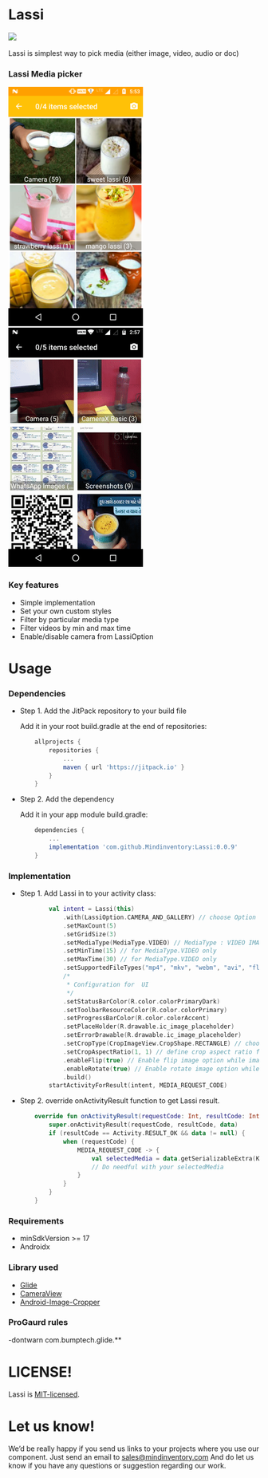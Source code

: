# Lassi
[![](https://jitpack.io/v/Mindinventory/Lassi.svg)](https://jitpack.io/#Mindinventory/Lassi)

Lassi is simplest way to pick media (either image, video, audio or doc) 

### Lassi Media picker
![image](/media/image-picker.png) &nbsp;&nbsp;&nbsp;&nbsp;&nbsp; ![image](/media/image-picker-camera.gif)

### Key features

* Simple implementation 
* Set your own custom styles
* Filter by particular media type
* Filter videos by min and max time
* Enable/disable camera from LassiOption

# Usage

### Dependencies

* Step 1. Add the JitPack repository to your build file
    
    Add it in your root build.gradle at the end of repositories:

    ```groovy
	    allprojects {
		    repositories {
			    ...
			    maven { url 'https://jitpack.io' }
		    }
	    }
    ``` 

* Step 2. Add the dependency
    
    Add it in your app module build.gradle:
    
    ```groovy
        dependencies {
            ...
            implementation 'com.github.Mindinventory:Lassi:0.0.9'
        }
    ``` 

### Implementation


* Step 1. Add Lassi in to your activity class:
    
    ```kotlin
            val intent = Lassi(this)
                .with(LassiOption.CAMERA_AND_GALLERY) // choose Option CAMERA, GALLERY or CAMERA_AND_GALLERY
                .setMaxCount(5)
                .setGridSize(3)
                .setMediaType(MediaType.VIDEO) // MediaType : VIDEO IMAGE, AUDIO OR DOC
                .setMinTime(15) // for MediaType.VIDEO only
                .setMaxTime(30) // for MediaType.VIDEO only
                .setSupportedFileTypes("mp4", "mkv", "webm", "avi", "flv", "3gp") // Filter by limited media format (Optional)
                /*
                 * Configuration for  UI
                 */
                .setStatusBarColor(R.color.colorPrimaryDark)
                .setToolbarResourceColor(R.color.colorPrimary)
                .setProgressBarColor(R.color.colorAccent)
                .setPlaceHolder(R.drawable.ic_image_placeholder)
                .setErrorDrawable(R.drawable.ic_image_placeholder)
                .setCropType(CropImageView.CropShape.RECTANGLE) // choose shape for cropping after capturing an image from camera (for MediaType.IMAGE only)
                .setCropAspectRatio(1, 1) // define crop aspect ratio for cropping after capturing an image from camera (for MediaType.IMAGE only)
                .enableFlip(true) // Enable flip image option while image cropping (for MediaType.IMAGE only)
                .enableRotate(true) // Enable rotate image option while image cropping (for MediaType.IMAGE only)
                .build()
            startActivityForResult(intent, MEDIA_REQUEST_CODE)
    ```
    
        
* Step 2. override onActivityResult function to get Lassi result.
    
    ```kotlin        
        override fun onActivityResult(requestCode: Int, resultCode: Int, data: Intent?) {
            super.onActivityResult(requestCode, resultCode, data)
            if (resultCode == Activity.RESULT_OK && data != null) {
                when (requestCode) {
                    MEDIA_REQUEST_CODE -> {
                        val selectedMedia = data.getSerializableExtra(KeyUtils.SELECTED_MEDIA) as ArrayList<MiMedia>
                        // Do needful with your selectedMedia 
                    }
                }
            }
        }  
    ``` 
    
### Requirements

* minSdkVersion >= 17
* Androidx

### Library used

* [Glide](https://github.com/bumptech/glide) 
* [CameraView](https://github.com/natario1/CameraView)
* [Android-Image-Cropper](https://github.com/ArthurHub/Android-Image-Cropper)

### ProGaurd rules

-dontwarn com.bumptech.glide.**

# LICENSE!

Lassi is [MIT-licensed](/LICENSE).

# Let us know!
We’d be really happy if you send us links to your projects where you use our component. Just send an email to sales@mindinventory.com And do let us know if you have any questions or suggestion regarding our work.
